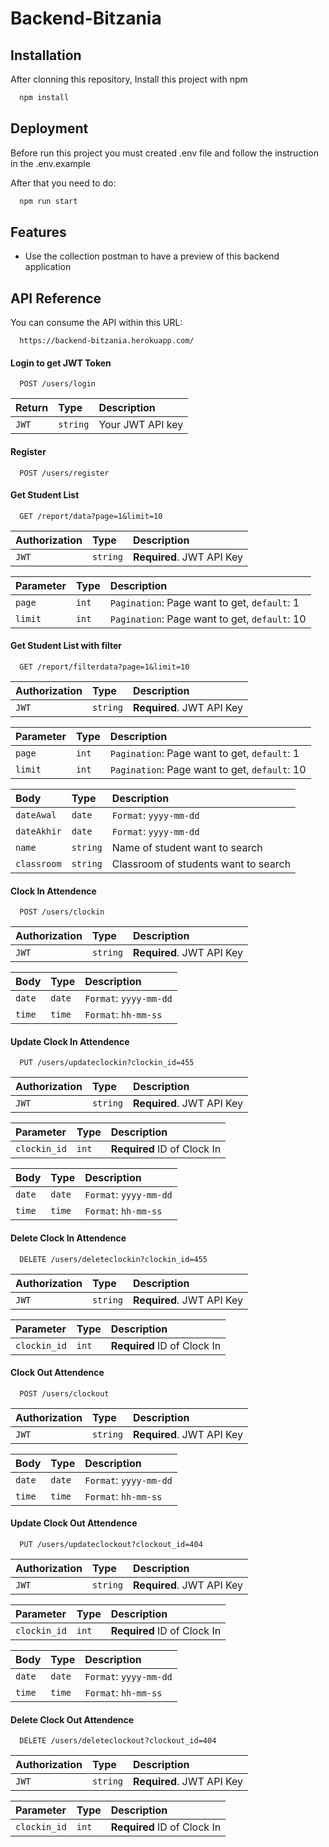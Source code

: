 
# Backend-Bitzania




## Installation

After clonning this repository, Install this project with npm

```bash
  npm install
```
    
## Deployment

Before run this project you must created .env file and follow the instruction in the .env.example

After that you need to do:

```bash
  npm run start
```


## Features

- Use the collection postman to have a preview of this backend application


## API Reference

You can consume the API within this URL:

```http
  https://backend-bitzania.herokuapp.com/
```

#### Login to get JWT Token

```http
  POST /users/login
```

| Return | Type     | Description                |
| :-------- | :------- | :------------------------- |
| `JWT` | `string` |  Your JWT API key |

#### Register

```http
  POST /users/register
```

#### Get Student List
```http
  GET /report/data?page=1&limit=10
```
| Authorization | Type     | Description                       |
| :-------- | :------- | :-------------------------------- |
| `JWT`      | `string` | **Required**. JWT API Key |

| Parameter | Type     | Description                       |
| :-------- | :------- | :-------------------------------- |
| `page`      | `int` | `Pagination`: Page want to get, `default`: 1  |
| `limit`      | `int` | `Pagination`: Page want to get, `default`: 10 |

#### Get Student List with filter
```http
  GET /report/filterdata?page=1&limit=10
```

| Authorization | Type     | Description                       |
| :-------- | :------- | :-------------------------------- |
| `JWT`      | `string` | **Required**. JWT API Key |

| Parameter | Type     | Description                       |
| :-------- | :------- | :-------------------------------- |
| `page`      | `int` | `Pagination`: Page want to get, `default`: 1  |
| `limit`      | `int` | `Pagination`: Page want to get, `default`: 10 |

| Body | Type     | Description                       |
| :-------- | :------- | :-------------------------------- |
| `dateAwal`      | `date` | `Format`: `yyyy-mm-dd` |
| `dateAkhir`      | `date` | `Format`: `yyyy-mm-dd` |
| `name`      | `string` | Name of student want to search |
| `classroom`      | `string` | Classroom of students want to search |

#### Clock In Attendence
```http
  POST /users/clockin
```

| Authorization | Type     | Description                       |
| :-------- | :------- | :-------------------------------- |
| `JWT`      | `string` | **Required**. JWT API Key |

| Body | Type     | Description                       |
| :-------- | :------- | :-------------------------------- |
| `date`      | `date` | `Format`: `yyyy-mm-dd` |
| `time`      | `time` | `Format`: `hh-mm-ss` |

#### Update Clock In Attendence
```http
  PUT /users/updateclockin?clockin_id=455
```

| Authorization | Type     | Description                       |
| :-------- | :------- | :-------------------------------- |
| `JWT`      | `string` | **Required**. JWT API Key |

| Parameter | Type     | Description                       |
| :-------- | :------- | :-------------------------------- |
| `clockin_id`      | `int` | **Required** ID of Clock In|

| Body | Type     | Description                       |
| :-------- | :------- | :-------------------------------- |
| `date`      | `date` | `Format`: `yyyy-mm-dd` |
| `time`      | `time` | `Format`: `hh-mm-ss` |

#### Delete Clock In Attendence
```http
  DELETE /users/deleteclockin?clockin_id=455
```

| Authorization | Type     | Description                       |
| :-------- | :------- | :-------------------------------- |
| `JWT`      | `string` | **Required**. JWT API Key |

| Parameter | Type     | Description                       |
| :-------- | :------- | :-------------------------------- |
| `clockin_id`      | `int` | **Required** ID of Clock In|

#### Clock Out Attendence
```http
  POST /users/clockout
```

| Authorization | Type     | Description                       |
| :-------- | :------- | :-------------------------------- |
| `JWT`      | `string` | **Required**. JWT API Key |

| Body | Type     | Description                       |
| :-------- | :------- | :-------------------------------- |
| `date`      | `date` | `Format`: `yyyy-mm-dd` |
| `time`      | `time` | `Format`: `hh-mm-ss` |

#### Update Clock Out Attendence
```http
  PUT /users/updateclockout?clockout_id=404
```

| Authorization | Type     | Description                       |
| :-------- | :------- | :-------------------------------- |
| `JWT`      | `string` | **Required**. JWT API Key |

| Parameter | Type     | Description                       |
| :-------- | :------- | :-------------------------------- |
| `clockin_id`      | `int` | **Required** ID of Clock In|

| Body | Type     | Description                       |
| :-------- | :------- | :-------------------------------- |
| `date`      | `date` | `Format`: `yyyy-mm-dd` |
| `time`      | `time` | `Format`: `hh-mm-ss` |


#### Delete Clock Out Attendence
```http
  DELETE /users/deleteclockout?clockout_id=404
```

| Authorization | Type     | Description                       |
| :-------- | :------- | :-------------------------------- |
| `JWT`      | `string` | **Required**. JWT API Key |

| Parameter | Type     | Description                       |
| :-------- | :------- | :-------------------------------- |
| `clockin_id`      | `int` | **Required** ID of Clock In|






